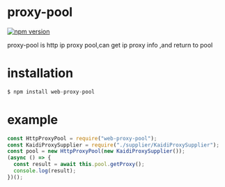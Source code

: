 # proxy-pool
[![npm version](https://img.shields.io/npm/v/web-proxy-pool.svg?style=flat-square)](https://www.npmjs.org/package/web-proxy-pool)

proxy-pool is http ip proxy pool,can get ip proxy info ,and return to pool

# installation

```js
$ npm install web-proxy-pool
```

# example

```js
const HttpProxyPool = require("web-proxy-pool");
const KaidiProxySupplier = require("./supplier/KaidiProxySupplier");
const pool = new HttpProxyPool(new KaidiProxySupplier());
(async () => {
  const result = await this.pool.getProxy();
  console.log(result);
})();
```
